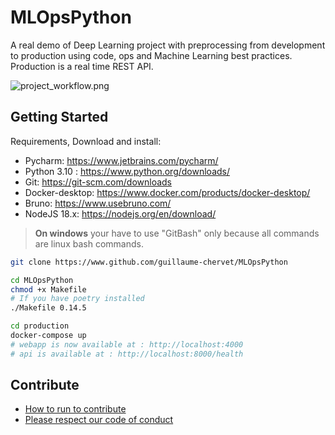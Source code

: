 
# MLOpsPython
A real demo of Deep Learning project with preprocessing from development to production using code, ops and Machine Learning best practices. Production is a real time REST API.

![project_workflow.png](documentation%2Fproject_workflow.png)

## Getting Started

Requirements, Download and install:
- Pycharm: https://www.jetbrains.com/pycharm/
- Python 3.10 : https://www.python.org/downloads/
- Git: https://git-scm.com/downloads
- Docker-desktop: https://www.docker.com/products/docker-desktop/
- Bruno: https://www.usebruno.com/
- NodeJS 18.x: https://nodejs.org/en/download/

> **On windows** your have to use "GitBash" only because all commands are linux bash commands.
```sh
git clone https://www.github.com/guillaume-chervet/MLOpsPython

cd MLOpsPython
chmod +x Makefile
# If you have poetry installed
./Makefile 0.14.5

cd production
docker-compose up
# webapp is now available at : http://localhost:4000
# api is available at : http://localhost:8000/health
```

## Contribute

- [How to run to contribute](./CONTRIBUTING.md)
- [Please respect our code of conduct](./CODE_OF_CONDUCT.md)
